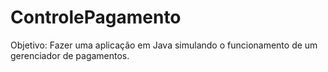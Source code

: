 # ControlePagamento
Objetivo: Fazer uma aplicação em Java simulando o funcionamento de um gerenciador de pagamentos.
